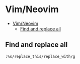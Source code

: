 # Vim/Neovim
<!--ts-->
   * [Vim/Neovim](vim.md#vimneovim)
      * [Find and replace all](vim.md#find-and-replace-all)

<!-- Added by: runner, at: Fri Feb  5 15:44:53 UTC 2021 -->

<!--te-->

## Find and replace all
```vim
:%s/replace_this/replace_with/g
```
